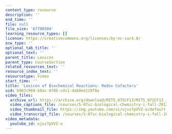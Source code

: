 ```yaml
---
content_type: resource
description: ''
end_time: ''
file: null
file_size: '67700504'
learning_resource_types: []
license: https://creativecommons.org/licenses/by-nc-sa/4.0/
ocw_type: ''
optional_tab_title: ''
optional_text: ''
parent_title: Lexicon
parent_type: CourseSection
related_resources_text: ''
resource_index_text: ''
resourcetype: Video
start_time: ''
title: 'Lexicon of Biochemical Reactions: Redox Cofactors'
uid: b962c969-b8ac-078b-cdc1-dab9ee129f8a
video_files:
  archive_url: https://archive.org/download/MIT5.07SCF13/MIT5_07SCF13_JoAnne_Redox_300k.mp4
  video_captions_file: /courses/5-07sc-biological-chemistry-i-fall-2013/f92c6cf1c3615abe991f854cdb84cd3e_ojvz7pVVZ-o.vtt
  video_thumbnail_file: https://img.youtube.com/vi/ojvz7pVVZ-o/default.jpg
  video_transcript_file: /courses/5-07sc-biological-chemistry-i-fall-2013/807adbe4770ca4e447db9e6cc3186bcf_ojvz7pVVZ-o.pdf
video_metadata:
  youtube_id: ojvz7pVVZ-o
---
```


